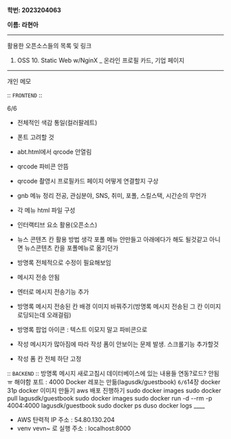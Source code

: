 **학번: 2023204063**

**이름: 라현아**

---

활용한 오픈소스들의 목록 및 링크

1. OSS 10. Static Web w/NginX _ 온라인 프로필 카드, 기업 페이지

---

개인 메모

:: `FRONTEND` ::

6/6 
- 전체적인 색감 통일(컬러팔레트)
- 폰트 고려할 것

- abt.html에서 qrcode 안열림
- qrcode 파비콘 안뜸
- qrcode 촬영시 프로필카드 페이지 어떻게 연결할지 구상

- gnb 메뉴 정리
    전공, 관심분야, SNS, 취미, 포폴, 스킬스택, 시간순의 무언가
- 각 메뉴 html 파일 구성

- 인터랙티브 요소 활용(오픈소스)

- 뉴스 콘텐츠 칸 활용 방법 생각
    포폴 메뉴 안만들고 아래에다가 해도 될것같고 아니면 뉴스콘텐츠 칸을 포폴메뉴로 옮기던가

- 방명록 전체적으로 수정이 필요해보임
- 메시지 전송 안됨
- 엔터로 메시지 전송기능 추가
- 방명록 메시지 전송된 칸 배경 이미지 바꿔주기(방명록 메시지 전송된 그 칸 이미지 로딩되는데 오래걸림)
- 방명록 팝업 아이콘 : 텍스트 이모지 말고 파비콘으로
- 작성 메시지가 많아짐에 따라 작성 폼이 안보이는 문제 발생. 스크롤기능 추가할것
- 작성 폼 칸 전체 하단 고정

:: `BACKEND` ::
방명록 메시지 새로고침시 데이터베이스에 있는 내용들 연동?로드? 안됨ㅠ 해야함
포트 : 4000
Docker 레포는 만듦(lagusdk/guestbook)
    `6/6`14장 docker
        31p docker 이미지 만들기
        aws 배포 진행하기
sudo docker images
sudo docker pull lagusdk/guestbook
sudo docker images
sudo docker run -d --rm  -p 4004:4000 lagusdk/guestbook
sudo docker ps
duso docker logs ____

- AWS 탄력적 IP 주소 : 54.80.130.204
- venv vevn~ 로 실행 주소 : localhost:8000